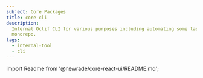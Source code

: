 ```yaml
---
subject: Core Packages
title: core-cli
description:
  Internal Oclif CLI for various purposes including automating some tasks in the
  monorepo.
tags:
  - internal-tool
  - cli
---
```


<DocHeader props={props}/>

<!-- CODE IMPORTS -->

<!-- prettier-ignore -->
import Readme from '@newrade/core-react-ui/README.md';

<!-- END CODE IMPORTS -->

<Readme/>
